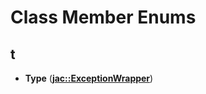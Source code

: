 
# Class Member Enums



## t

* **Type** ([**jac::ExceptionWrapper**](classjac_1_1ExceptionWrapper.md))




